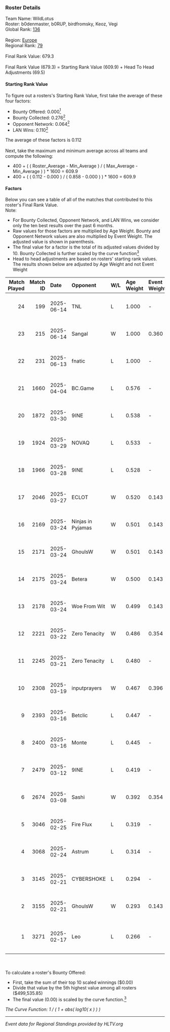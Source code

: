 ### Roster Details<br />
Team Name: WildLotus<br />
Roster: b0denmaster, b0RUP, birdfromsky, Keoz, Vegi<br />
Global Rank: [136](../../standings_global_2025_07_07.md)<br />
<br />
Region: [Europe]( ../../standings_europe_2025_07_07.md)<br />
Regional Rank: [79]( ../../standings_europe_2025_07_07.md)<br />
<br />
Final Rank Value:  679.3<br />
<br />
Final Rank Value (679.3) = Starting Rank Value (609.9) + Head To Head Adjustments (69.5)<br />

#### Starting Rank Value<br />
To figure out a rosters's Starting Rank Value, first take the average of these four factors:<br />
- Bounty Offered: 0.000[<sup>1</sup>](#table2)
- Bounty Collected: 0.276[<sup>2</sup>](#table1)
- Opponent Network: 0.064[<sup>2</sup>](#table1)
- LAN Wins: 0.110[<sup>2</sup>](#table1)

The average of these factors is 0.112<br />
<br />
Next, take the maximum and minimum average across all teams and compute the following:<br />
- 400 + ( ( Roster_Average - Min_Average ) / ( Max_Average - Min_Average ) ) * 1600 = 609.9
- 400 + ( ( 0.112 - 0.000 ) / ( 0.858 - 0.000 ) ) * 1600 = 609.9


#### Factors<br />
Below you can see a table of all of the matches that contributed to this roster's Final Rank Value.<br />
Note:<br />

- For Bounty Collected, Opponent Network, and LAN Wins, we consider only the ten best results over the past 6 months.
- Raw values for those factors are multiplied by Age Weight. Bounty and Opponent Network values are also multiplied by Event Weight. The adjusted value is shown in parenthesis.
- The final value for a factor is the total of its adjusted values divided by 10. Bounty Collected is further scaled by the curve function[<sup>3</sup>](#curveFunction)
- Head to head adjustments are based on rosters' starting rank values. The results shown below are adjusted by Age Weight and not Event Weight
<span id="table1"></span><br />


| Match Played | Match ID | Date       | Opponent          | W/L | Age Weight | Event Weight | Bounty Collected | Opponent Network | LAN Wins  | H2H Adj. | Roster                                      |
| -: | -: | :- | :- | :- | :- | :- | :- | :- | :- | -: | :- |
|           24 |      199 | 2025-06-14 | TNL               | L   | 1.000      | -            | -                | -                | -         |    -1.70 | b0denmaster, b0RUP, birdfromsky, Keoz, Vegi |
|           23 |      215 | 2025-06-14 | Sangal            | W   | 1.000      | 0.360        | 0.002 (0.001)    | 0.508 (0.183)    | 1 (1.000) |    23.48 | b0denmaster, b0RUP, birdfromsky, Keoz, Vegi |
|           22 |      231 | 2025-06-13 | fnatic            | L   | 1.000      | -            | -                | -                | -         |    -1.06 | b0denmaster, b0RUP, birdfromsky, Keoz, Vegi |
|           21 |     1660 | 2025-04-04 | BC.Game           | L   | 0.576      | -            | -                | -                | -         |    -2.77 | birdfromsky, Keoz, REDSTAR, smooya, Vegi    |
|           20 |     1872 | 2025-03-30 | 9INE              | L   | 0.538      | -            | -                | -                | -         |    -0.94 | birdfromsky, Keoz, REDSTAR, smooya, Vegi    |
|           19 |     1924 | 2025-03-29 | NOVAQ             | L   | 0.533      | -            | -                | -                | -         |   -10.53 | b0RUP, birdfromsky, CRUC1AL, Keoz, Vegi     |
|           18 |     1966 | 2025-03-28 | 9INE              | L   | 0.528      | -            | -                | -                | -         |    -0.95 | b0RUP, birdfromsky, CRUC1AL, Keoz, Vegi     |
|           17 |     2046 | 2025-03-27 | ECLOT             | W   | 0.520      | 0.143        | 0.095 (0.007)    | 0.876 (0.065)    | 0 (0.000) |    14.28 | b0RUP, birdfromsky, CRUC1AL, Keoz, Vegi     |
|           16 |     2169 | 2025-03-24 | Ninjas in Pyjamas | W   | 0.501      | 0.143        | 0.153 (0.011)    | 0.961 (0.069)    | 0 (0.000) |    15.50 | b0RUP, birdfromsky, CRUC1AL, Keoz, Vegi     |
|           15 |     2171 | 2025-03-24 | GhoulsW           | W   | 0.501      | 0.143        | 0.000 (0.000)    | 0.064 (0.005)    | 0 (0.000) |     5.00 | b0RUP, birdfromsky, CRUC1AL, Keoz, Vegi     |
|           14 |     2175 | 2025-03-24 | Betera            | W   | 0.500      | 0.143        | 0.014 (0.001)    | 0.164 (0.012)    | 0 (0.000) |    11.28 | b0RUP, birdfromsky, CRUC1AL, Keoz, Vegi     |
|           13 |     2178 | 2025-03-24 | Woe From Wit      | W   | 0.499      | 0.143        | 0.000 (0.000)    | 0.000 (0.000)    | 0 (0.000) |     3.46 | b0RUP, birdfromsky, CRUC1AL, Keoz, Vegi     |
|           12 |     2221 | 2025-03-22 | Zero Tenacity     | W   | 0.486      | 0.354        | 0.014 (0.002)    | 0.839 (0.144)    | 0 (0.000) |    12.81 | birdfromsky, Keoz, REDSTAR, smooya, Vegi    |
|           11 |     2245 | 2025-03-21 | Zero Tenacity     | L   | 0.480      | -            | -                | -                | -         |    -2.45 | birdfromsky, Keoz, REDSTAR, smooya, Vegi    |
|           10 |     2308 | 2025-03-19 | inputprayers      | W   | 0.467      | 0.396        | 0.000 (0.000)    | 0.107 (0.020)    | 0 (0.000) |     5.78 | birdfromsky, Keoz, REDSTAR, smooya, Vegi    |
|            9 |     2393 | 2025-03-16 | Betclic           | L   | 0.447      | -            | -                | -                | -         |    -1.18 | birdfromsky, Keoz, REDSTAR, smooya, Vegi    |
|            8 |     2400 | 2025-03-16 | Monte             | L   | 0.445      | -            | -                | -                | -         |    -4.02 | birdfromsky, Keoz, REDSTAR, smooya, Vegi    |
|            7 |     2479 | 2025-03-12 | 9INE              | L   | 0.419      | -            | -                | -                | -         |    -0.53 | birdfromsky, Keoz, REDSTAR, smooya, Vegi    |
|            6 |     2674 | 2025-03-08 | Sashi             | W   | 0.392      | 0.354        | 0.012 (0.002)    | 1.000 (0.139)    | 0 (0.000) |    11.15 | birdfromsky, Keoz, REDSTAR, smooya, Vegi    |
|            5 |     3046 | 2025-02-25 | Fire Flux         | L   | 0.319      | -            | -                | -                | -         |    -2.02 | birdfromsky, Keoz, REDSTAR, smooya, Vegi    |
|            4 |     3068 | 2025-02-24 | Astrum            | L   | 0.314      | -            | -                | -                | -         |    -1.29 | birdfromsky, Keoz, REDSTAR, smooya, Vegi    |
|            3 |     3145 | 2025-02-21 | CYBERSHOKE        | L   | 0.294      | -            | -                | -                | -         |    -1.39 | birdfromsky, Keoz, REDSTAR, smooya, Vegi    |
|            2 |     3155 | 2025-02-21 | GhoulsW           | W   | 0.293      | 0.143        | 0.000 (0.000)    | 0.000 (0.000)    | 0 (0.000) |     2.21 | birdfromsky, Keoz, REDSTAR, smooya, Vegi    |
|            1 |     3271 | 2025-02-17 | Leo               | L   | 0.266      | -            | -                | -                | -         |    -4.66 | b0RUP, birdfromsky, Licale, nicoodoz, Vegi  |

<br />
<span id="table2"></span><br />
To calculate a roster's Bounty Offered:<br />

- First, take the sum of their top 10 scaled winnings ($0.00)
- Divide that value by the 5th highest value among all rosters ($499,535.85)
- The final value (0.00) is scaled by the curve function.[<sup>3</sup>](#curveFunction)

<span id="curveFunction"></span>_The Curve Function: 1 / ( 1 + abs( log10( x ) ) )_<br />

---
_Event data for Regional Standings provided by HLTV.org_<br />
